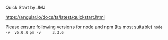 Quick Start by JMJ

https://angular.io/docs/ts/latest/quickstart.html

Please ensure following versions for node and npm (Its most suitable)
`node -v  v5.0.0`
`pm -v     3.3.6`
